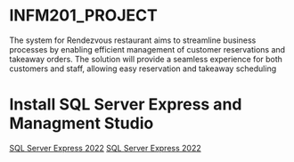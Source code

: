 # INFM201_PROJECT
The system for Rendezvous restaurant aims to streamline business processes by enabling efficient management of customer reservations and takeaway orders. The solution will provide a seamless experience for both customers and staff, allowing easy reservation and takeaway  scheduling 

# Install SQL Server Express and Managment Studio 
[SQL Server Express 2022]((https://www.microsoft.com/en-us/download/details.aspx?id=104781))
[SQL Server Express 2022](https://learn.microsoft.com/en-us/sql/ssms/download-sql-server-management-studio-ssms?view=sql-server-ver16)

